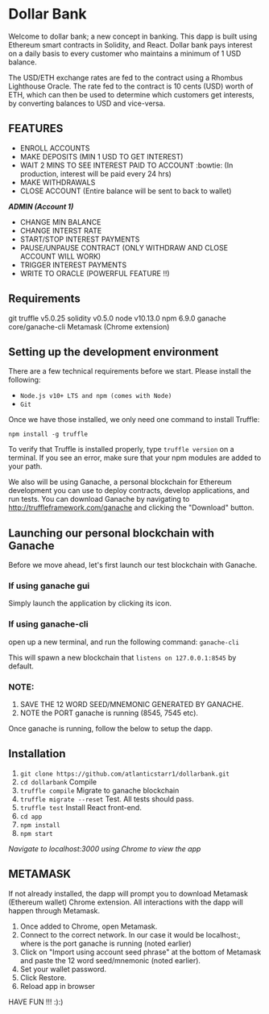 # Dollar Bank

Welcome to dollar bank; a new concept in banking. This dapp is built using Ethereum smart contracts in Solidity, and React. Dollar bank pays interest on a daily basis to every customer who maintains a minimum of 1 USD balance. 

The USD/ETH exchange rates are fed to the contract using a Rhombus Lighthouse Oracle. The rate fed to the contract is 10 cents (USD) worth of ETH, which can then be used to determine which customers get interests, by converting balances to USD and vice-versa.

## FEATURES
  * ENROLL ACCOUNTS
  * MAKE DEPOSITS (MIN 1 USD TO GET INTEREST)
  * WAIT 2 MINS TO SEE INTEREST PAID TO ACCOUNT :bowtie: (In production, interest will be paid every 24 hrs)
  * MAKE WITHDRAWALS
  * CLOSE ACCOUNT (Entire balance will be sent to back to wallet)
  
  ***ADMIN (Account 1)***
  * CHANGE MIN BALANCE
  * CHANGE INTERST RATE
  * START/STOP INTEREST PAYMENTS
  * PAUSE/UNPAUSE CONTRACT (ONLY WITHDRAW AND CLOSE ACCOUNT WILL WORK)
  * TRIGGER INTEREST PAYMENTS
  * WRITE TO ORACLE (POWERFUL FEATURE !!)

## Requirements
git
truffle v5.0.25
solidity v0.5.0
node v10.13.0
npm 6.9.0
ganache core/ganache-cli
Metamask (Chrome extension)

## Setting up the development environment
There are a few technical requirements before we start. Please install the following:

* `Node.js v10+ LTS and npm (comes with Node)`
* `Git`

Once we have those installed, we only need one command to install Truffle:

`npm install -g truffle`

To verify that Truffle is installed properly, type `truffle version` on a terminal. If you see an error, make sure that your npm modules are added to your path.

We also will be using Ganache, a personal blockchain for Ethereum development you can use to deploy contracts, develop applications, and run tests. You can download Ganache by navigating to http://truffleframework.com/ganache and clicking the "Download" button.

## Launching our personal blockchain with Ganache
Before we move ahead, let's first launch our test blockchain with Ganache.

### If using ganache gui
Simply launch the application by clicking its icon.
### If using ganache-cli
open up a new terminal, and run the following command: `ganache-cli`

This will spawn a new blockchain that `listens on 127.0.0.1:8545` by default.

### NOTE:
1. SAVE THE 12 WORD SEED/MNEMONIC GENERATED BY GANACHE.
2. NOTE the PORT ganache is running (8545, 7545 etc).

Once ganache is running, follow the below to setup the dapp.

## Installation
1. `git clone https://github.com/atlanticstarr1/dollarbank.git`
2. `cd dollarbank`
Compile
3. `truffle compile`
Migrate to ganache blockchain
4. `truffle migrate --reset`
Test. All tests should pass.
5. `truffle test`
Install React front-end.
6. `cd app`
7. `npm install`
8. `npm start`

_Navigate to localhost:3000 using Chrome to view the app_

## METAMASK
If not already installed, the dapp will prompt you to download Metamask (Ethereum wallet) Chrome extension. All interactions with the dapp will happen through Metamask.

1. Once added to Chrome, open Metamask.
2. Connect to the correct network. In our case it would be localhost:<PORT>, where <PORT> is the port ganache is running (noted earlier)
2. Click on "Import using account seed phrase" at the bottom of Metamask and paste the 12 word seed/mnemonic (noted earlier).
3. Set your wallet password.
4. Click Restore.
5. Reload app in browser
  
  HAVE FUN !!! :):)
